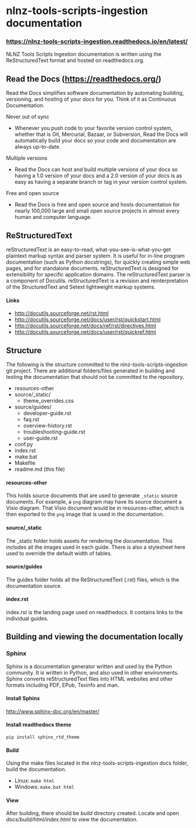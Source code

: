 # nlnz-tools-scripts-ingestion documentation
### https://nlnz-tools-scripts-ingestion.readthedocs.io/en/latest/
NLNZ Tools Scripts Ingestion documentation is written using the ReStructuredText format and hosted on readthedocs.org.

## Read the Docs (https://readthedocs.org/)

Read the Docs simplifies software documentation by automating building, versioning, and hosting of your docs for you. 
Think of it as Continuous Documentation.

Never out of sync
- Whenever you push code to your favorite version control system, whether that is Git, Mercurial, 
Bazaar, or Subversion, Read the Docs will automatically build your docs so your code and 
documentation are always up-to-date.

Multiple versions
- Read the Docs can host and build multiple versions of your docs so having a 1.0 version of 
your docs and a 2.0 version of your docs is as easy as having a separate branch or tag in your 
version control system.

Free and open source
- Read the Docs is free and open source and hosts documentation for nearly 100,000 large and 
small open source projects in almost every human and computer language.

## ReStructuredText

reStructuredText is an easy-to-read, what-you-see-is-what-you-get plaintext markup syntax and parser system. 
It is useful for in-line program documentation (such as Python docstrings), for quickly creating simple web pages, 
and for standalone documents. reStructuredText is designed for extensibility for specific application domains. The 
reStructuredText parser is a component of Docutils. reStructuredText is a revision and reinterpretation of the 
StructuredText and Setext lightweight markup systems.

#### Links

- http://docutils.sourceforge.net/rst.html
- http://docutils.sourceforge.net/docs/user/rst/quickstart.html
- http://docutils.sourceforge.net/docs/ref/rst/directives.html
- http://docutils.sourceforge.net/docs/user/rst/quickref.html


## Structure

The following is the structure committed to the nlnz-tools-scripts-ingestion git project. There are additional
folders/files generated in building and testing the documentation that should not be committed to the repository.

- resources-other  
- source/_static/
    - theme_overrides.css
- source/guides/
    - developer-guide.rst
    - faq.rst
    - overview-history.rst
    - troubleshooting-guide.rst
    - user-guide.rst
- conf.py
- index.rst
- make.bat
- Makefile
- readme.md (this file)

#### resources-other
This holds source documents that are used to generate `_static` source documents. For example, a `png` diagram may
have its source document a Visio diagram. That Visio document would be in resources-other, which is then exported to
the `png` image that is used in the documentation.

#### source/_static
The _static folder holds assets for rendering the documentation. This includes all the images used in each guide.
There is also a stylesheet here used to override the default width of tables.

#### source/guides
The guides folder holds all the ReStructuredText (.rst) files, which is the documentation source.

#### index.rst
index.rst is the landing page used on readthedocs. It contains links to the individual guides.

## Building and viewing the documentation locally

### Sphinx
Sphinx is a documentation generator written and used by the Python community. It is written in Python, and also used in
other environments. Sphinx converts reStructuredText files into HTML websites and other formats including PDF, EPub,
Texinfo and man.

#### Install Sphinx
http://www.sphinx-doc.org/en/master/

#### Install readthedocs theme
`pip install sphinx_rtd_theme`

#### Build
Using the make files located in the nlnz-tools-scripts-ingestion docs folder, build the documentation.

- Linux: `make html`
- Windows: `make.bat html`

#### View
After building, there should be *build* directory created. Locate and open 
*docs/build/html/index.html* to view the documentation.
